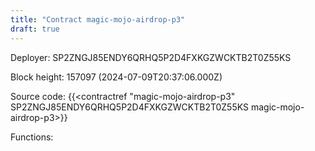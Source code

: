 ```yaml
---
title: "Contract magic-mojo-airdrop-p3"
draft: true
---
```

Deployer: SP2ZNGJ85ENDY6QRHQ5P2D4FXKGZWCKTB2T0Z55KS


 



Block height: 157097 (2024-07-09T20:37:06.000Z)

Source code: {{<contractref "magic-mojo-airdrop-p3" SP2ZNGJ85ENDY6QRHQ5P2D4FXKGZWCKTB2T0Z55KS magic-mojo-airdrop-p3>}}

Functions:


